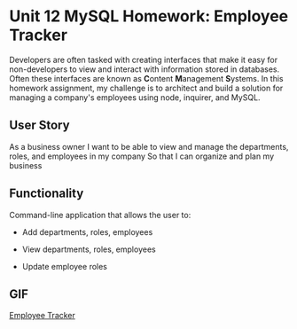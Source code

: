 # Unit 12 MySQL Homework: Employee Tracker

Developers are often tasked with creating interfaces that make it easy for non-developers to view and interact with information stored in databases. Often these interfaces are known as **C**ontent **M**anagement **S**ystems. In this homework assignment, my challenge is to architect and build a solution for managing a company's employees using node, inquirer, and MySQL.

## User Story

As a business owner
I want to be able to view and manage the departments, roles, and employees in my company
So that I can organize and plan my business

## Functionality

Command-line application that allows the user to:

* Add departments, roles, employees

* View departments, roles, employees

* Update employee roles

## GIF


[Employee Tracker](https://media.giphy.com/media/hXOXhaOFtJSvCd9Pgw/giphy.gif)
